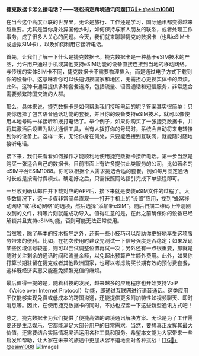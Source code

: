 **捷克数据卡怎么接电话？——轻松搞定跨境通讯问题[[TG💪+ @esim1088](https://t.me/s/esim1088)]**

在当今这个高度互联的世界里，无论是旅行、工作还是学习，国际通讯都变得越来越重要。尤其是当你身处异国他乡时，如何保持与家人朋友的联系，或者处理工作事务，成了很多人关心的问题。今天，我们就来聊聊捷克的数据卡（也叫eSIM卡或虚拟SIM卡），以及如何利用它接听电话。

首先，让我们了解一下什么是捷克数据卡。捷克数据卡是一种基于eSIM技术的产品，允许用户通过手机或其他支持eSIM功能的设备直接连接到当地的移动网络。与传统的实体SIM卡不同，捷克数据卡不需要物理插入，而是通过电子方式下载到你的设备中。这意味着你可以快速切换国家和地区，无需担心更换实体卡的麻烦。此外，这种卡通常提供多种套餐选择，包括流量、语音通话和短信服务，非常适合需要频繁跨国交流的人群。

那么，具体来说，捷克数据卡是如何帮助我们接听电话的呢？答案其实很简单：只要你选择了包含语音通话功能的套餐，并且你的设备支持eSIM技术，就可以像使用本地号码一样接听和拨打电话了。举个例子，如果你购买了一张捷克数据卡，并将其激活后设置为默认通信工具，当有人拨打你的号码时，系统会自动将来电转接到你的设备上。这样一来，无论你身在何处，只要能连接到互联网，就能随时随地接听电话。

接下来，我们来看看如何操作才能顺利地使用捷克数据卡接听电话。第一步当然是购买一张适合自己的数据卡。目前市面上有许多提供此类服务的公司，比如著名的eSIM平台ESIM1088。你可以根据个人需求挑选合适的套餐，例如每月固定通话时长或是按需付费模式。确定好之后，只需按照网站指引完成下单流程即可。

一旦收到确认邮件并下载对应的APP后，接下来就是安装eSIM文件的过程了。大多数情况下，这一步骤非常简单直观——打开手机上的“设置”应用，找到“蜂窝移动网络”或“移动网络”的选项，然后选择“添加新eSIM”。随后扫描二维码上传刚刚收到的文件，稍等片刻就能成功导入。值得注意的是，在此之前确保你的设备已经解锁并且支持eSIM功能，否则可能无法正常使用。

当然啦，除了基本的技术指导之外，还有一些小技巧可以帮助你更好地享受这项服务带来的便利。比如，在初次使用时建议先测试一下信号强度是否稳定；如果发现某些区域信号较差，则可以尝试调整位置再试一次；另外还有一点很重要，那就是随时关注剩余的通话时间和流量余额，以免超出预算产生额外费用。此外，如果你打算长期驻留在捷克或者其他欧洲国家，也可以考虑购买长期有效的预付费套餐，这样既经济实惠又能避免频繁充值的麻烦。

最后值得一提的是，随着科技的发展，越来越多的应用程序也开始支持VoIP（Voice over Internet Protocol）功能，即通过互联网进行语音通话。这类应用不仅能够实现免费或低成本的跨国沟通，还能提供更多附加特性如视频聊天、即时消息等。因此，在使用捷克数据卡的同时，不妨也探索一下这些新型通讯方式吧！

总之，捷克数据卡为我们提供了便捷高效的跨境通讯解决方案。无论是为了工作需要还是生活娱乐，它都能满足大部分用户的日常需求。当然，要想真正发挥其最大价值，还需要结合实际情况灵活运用各种工具和服务。希望本文能为大家带来一些启发和帮助，让大家在未来的旅途中更加从容不迫地面对各种挑战！[[TG💪+ @esim1088](https://t.me/s/esim1088) ![Image](https://i.postimg.cc/4NQfJmqS/Snipaste-2025-05-13-00-14-12.png)]